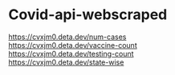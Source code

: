 # Covid-api-webscraped
https://cvxjm0.deta.dev/num-cases<br/>
https://cvxjm0.deta.dev/vaccine-count<br/>
https://cvxjm0.deta.dev/testing-count<br/>
https://cvxjm0.deta.dev/state-wise<br/>
